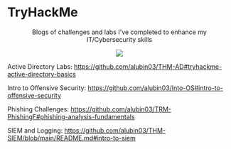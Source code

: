 
# TryHackMe
 <p align="center"> 
Blogs of challenges and labs I've completed to enhance my IT/Cybersecurity skills
<p align="center">
<img src=https://github.com/alubin03/TryHackMe/assets/141780397/1e567e8a-63bd-4080-a56c-1949b244a7c8/>
</p>


Active Directory Labs: https://github.com/alubin03/THM-AD#tryhackme-active-directory-basics

Intro to Offensive Security: https://github.com/alubin03/Into-OS#intro-to-offensive-security

Phishing Challenges: https://github.com/alubin03/TRM-PhishingF#phishing-analysis-fundamentals

SIEM and Logging: https://github.com/alubin03/THM-SIEM/blob/main/README.md#intro-to-siem
